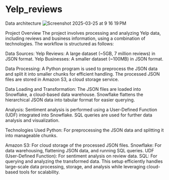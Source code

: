 # Yelp_reviews

Data architecture
![Screenshot 2025-03-25 at 9 16 19 PM](https://github.com/user-attachments/assets/07d4aa1c-dcdc-462e-9812-269d1e752140)

Project Overview
The project involves processing and analyzing Yelp data, including reviews and business information, using a combination of technologies. The workflow is structured as follows:

Data Sources:
Yelp Reviews: A large dataset (~5GB, 7 million reviews) in JSON format.
Yelp Businesses: A smaller dataset (~100MB) in JSON format.

Data Processing:
A Python program is used to preprocess the JSON data and split it into smaller chunks for efficient handling.
The processed JSON files are stored in Amazon S3, a cloud storage service.

Data Loading and Transformation:
The JSON files are loaded into Snowflake, a cloud-based data warehouse.
Snowflake flattens the hierarchical JSON data into tabular format for easier querying.

Analysis:
Sentiment analysis is performed using a User-Defined Function (UDF) integrated into Snowflake.
SQL queries are used for further data analysis and visualization.

Technologies Used
Python: For preprocessing the JSON data and splitting it into manageable chunks.

Amazon S3: For cloud storage of the processed JSON files.
Snowflake: For data warehousing, flattening JSON data, and running SQL queries.
UDF (User-Defined Function): For sentiment analysis on review data.
SQL: For querying and analyzing the transformed data.
This setup efficiently handles large-scale data processing, storage, and analysis while leveraging cloud-based tools for scalability.
